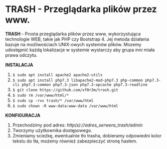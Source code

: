 # TRASH - Przeglądarka plików przez www.

**TRASH** - Prosta przeglądarka plików przez www, wykorzystująca technologie WEB, takie jak PHP czy Bootstrap 4. Jej metoda działania bazuje na możliwościach UNIX-owych systemów plików. Mozemy udostępnić każdą lokalizacje w systemie wystarczy aby grupa *inni* miała prawa odczytu.

**INSTALACJA**

1. `$ sudo apt install apache2 apache2-utils`
2. `$ sudo apt install php7.3 libapache2-mod-php7.3 php-common php7.3-cli php7.3-common php7.3-json php7.3-opcache php7.3-readline`
3. `$ git clone https://github.com/xf0r3m/trash.git`
4. `$ sudo rm /var/www/html/*`
5. `$ sudo cp -rvv trash/* /var/www/html`
6. `$ sudo chown -R www-data:www-data /var/www/html`

**KONFIGURACJA**

1. Przechodzimy pod adres: *http(s)://adres_serwera_trash/admin*
2. Tworzymy użytkownika dostępowego.
3. Zmieniamy scieżkę, ewentualnie tło trasha, dobieramy odpowiedni kolor tekstu do tła, możemy również zabezpieczyć stronę hasłem.
